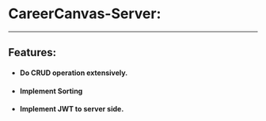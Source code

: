 # CareerCanvas-Server:
***
## Features:
+ #### Do CRUD operation extensively.
+ #### Implement Sorting
+ #### Implement JWT to server side.
